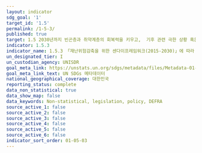 ```yaml
---
layout: indicator
sdg_goal: '1'
target_id: '1.5'
permalink: /1-5-3/
published: true
target: 1.5 2030년까지 빈곤층과 취약계층의 회복력을 키우고,  기후 관련 극한 상황 혹은 기타 경제적, 사회적, 환경적인 충격과 재난에 대한 노출 및 취약성을 감소
indicator: 1.5.3
indicator_name: 1.5.3 「재난위험감축을 위한 센다이프레임워크(2015-2030)」에 따라 국가적인 재난위험감축전략을 채택하고 이행하는 국가의 수
un_designated_tier: I
un_custodian_agency: UNISDR
goal_meta_link: https://unstats.un.org/sdgs/metadata/files/Metadata-01-05-03.pdf
goal_meta_link_text: UN SDGs 메타데이터
national_geographical_coverage: 대한민국
reporting_status: complete
data_non_statistical: true
data_show_map: false
data_keywords: Non-statistical, legislation, policy, DEFRA
source_active_1: false
source_active_2: false
source_active_3: false
source_active_4: false
source_active_5: false
source_active_6: false
indicator_sort_order: 01-05-03
---
```


